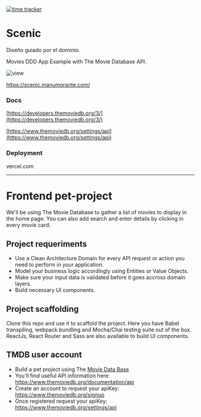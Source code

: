 [![time tracker](https://wakatime.com/badge/github/manumorante/scenic.svg)](https://wakatime.com/badge/github/manumorante/scenic)

# Scenic

Diseño guiado por el dominio.

Movies DDD App Example with The Movie Database API.

![view](https://user-images.githubusercontent.com/3266486/113701670-ba70f780-96d8-11eb-99ad-17ece6016224.png)

https://scenic.manumorante.com/


### Docs

[https://developers.themoviedb.org/3/](https://developers.themoviedb.org/3/)

[https://www.themoviedb.org/settings/api](https://www.themoviedb.org/settings/api)

### Deployment

vercel.com

---

# Frontend pet-project

We'll be using The Movie Database to gather a list of movies to display in the home page. You can also add search and enter details by clicking in every movie card.

## Project requeriments

- Use a Clean Architecture Domain for every API request or action you need to perform in your application.
- Model your business logic accordingly using Entities or Value Objects.
- Make sure your input data is validated before it goes accross domain layers.
- Build necessary UI components.

## Project scaffolding

Clone this repo and use it to scaffold the project. Here you have Babel transpiling, webpack bundling and Mocha/Chai testing suite out of the box. ReactJs, React Router and Sass are also available to build UI components.

## TMDB user account

- Build a pet project using The [Movie Data Base](https://www.themoviedb.org/)
- You'll find useful API information here: https://www.themoviedb.org/documentation/api
- Create an account to request your apiKey: https://www.themoviedb.org/signup
- Once registered request your apiKey: https://www.themoviedb.org/settings/api
